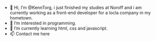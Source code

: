 - 👋 Hi, I’m @KennTorg, i just finished my studies at Noroff and i am currently working as a front-end developer for a locla company in my hometown. 
- 👀 I’m interested in programming.
- 🌱 I’m currently learning html, css and javascript.
- 📫 Contact me here



<!---
KennTorg/KennTorg is a ✨ special ✨ repository because its `README.md` (this file) appears on your GitHub profile.
You can click the Preview link to take a look at your changes.
--->
